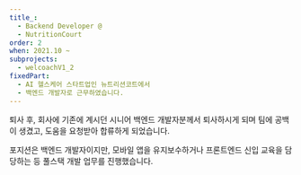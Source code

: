 ```yaml
---
title_:
  - Backend Developer @
  - NutritionCourt
order: 2
when: 2021.10 ~
subprojects:
  - welcoachV1_2
fixedPart:
  - AI 헬스케어 스타트업인 뉴트리션코트에서
  - 백엔드 개발자로 근무하였습니다.
---
```


<span class="nw">퇴사 후, 회사에 기존에 계시던</span>
<span class="nw">시니어 백엔드 개발자분께서</span>
<span class="nw">퇴사하시게 되며 팀에 공백이 생겼고,</span>
<span class="nw">도움을 요청받아 합류하게 되었습니다.</span>

<span class="nw">포지션은 백엔드 개발자이지만,</span>
<span class="nw">모바일 앱을 유지보수하거나</span>
<span class="nw">프론트엔드 신입 교육을 담당하는 등</span>
<span class="nw">풀스택 개발 업무를 진행했습니다.</span>
